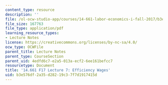 ```yaml
---
content_type: resource
description: ''
file: /ol-ocw-studio-app/courses/14-661-labor-economics-i-fall-2017/b3e576df2a35d28219c37f7d1917415d_MIT14_661F17_lec7.pdf
file_size: 167763
file_type: application/pdf
learning_resource_types:
- Lecture Notes
license: https://creativecommons.org/licenses/by-nc-sa/4.0/
ocw_type: OCWFile
parent_title: Lecture Notes
parent_type: CourseSection
parent_uid: 4edfd6c7-e2a5-013a-ecf2-6ee161befcc7
resourcetype: Document
title: '14.661 F17 Lecture 7: Efficiency Wages'
uid: b3e576df-2a35-d282-19c3-7f7d1917415d
---
```

